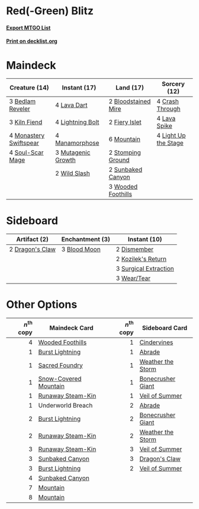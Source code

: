 # Red(-Green) Blitz

#### [Export MTGO List](../collection/Red(-Green)%20Blitz/Red(-Green)%20Blitz.txt)
#### [Print on decklist.org](http://decklist.org/?deckmain=3%09Bedlam%20Reveler%0A2%09Bloodstained%20Mire%0A4%09Crash%20Through%0A2%09Fiery%20Islet%0A3%09Kiln%20Fiend%0A4%09Lava%20Dart%0A4%09Lava%20Spike%0A4%09Light%20Up%20the%20Stage%0A4%09Lightning%20Bolt%0A4%09Manamorphose%0A4%09Monastery%20Swiftspear%0A6%09Mountain%0A3%09Mutagenic%20Growth%0A4%09Soul-Scar%20Mage%0A2%09Stomping%20Ground%0A2%09Sunbaked%20Canyon%0A2%09Wild%20Slash%0A3%09Wooded%20Foothills&deckside=3%09Blood%20Moon%0A2%09Dismember%0A2%09Dragon's%20Claw%0A2%09Kozilek's%20Return%0A3%09Surgical%20Extraction%0A3%09Wear/Tear)
# Maindeck

|                                          Creature (14)                                          |                                        Instant (17)                                         |                                          Land (17)                                           |                                         Sorcery (12)                                          |
|-------------------------------------------------------------------------------------------------|---------------------------------------------------------------------------------------------|----------------------------------------------------------------------------------------------|-----------------------------------------------------------------------------------------------|
|3 [Bedlam Reveler](http://gatherer.wizards.com/Pages/Card/Details.aspx?multiverseid=414415)      |4 [Lava Dart](http://gatherer.wizards.com/Pages/Card/Details.aspx?multiverseid=29766)        |2 [Bloodstained Mire](http://gatherer.wizards.com/Pages/Card/Details.aspx?multiverseid=405094)|4 [Crash Through](http://gatherer.wizards.com/Pages/Card/Details.aspx?multiverseid=430777)     |
|3 [Kiln Fiend](http://gatherer.wizards.com/Pages/Card/Details.aspx?multiverseid=416924)          |4 [Lightning Bolt](http://gatherer.wizards.com/Pages/Card/Details.aspx?multiverseid=806)     |2 [Fiery Islet](http://gatherer.wizards.com/Pages/Card/Details.aspx?multiverseid=464187)      |4 [Lava Spike](http://gatherer.wizards.com/Pages/Card/Details.aspx?multiverseid=79084)         |
|4 [Monastery Swiftspear](http://gatherer.wizards.com/Pages/Card/Details.aspx?multiverseid=438706)|4 [Manamorphose](http://gatherer.wizards.com/Pages/Card/Details.aspx?multiverseid=370568)    |6 [Mountain](http://gatherer.wizards.com/Pages/Card/Details.aspx?multiverseid=439859)         |4 [Light Up the Stage](http://gatherer.wizards.com/Pages/Card/Details.aspx?multiverseid=457251)|
|4 [Soul-Scar Mage](http://gatherer.wizards.com/Pages/Card/Details.aspx?multiverseid=426850)      |3 [Mutagenic Growth](http://gatherer.wizards.com/Pages/Card/Details.aspx?multiverseid=397717)|2 [Stomping Ground](http://gatherer.wizards.com/Pages/Card/Details.aspx?multiverseid=405110)  |                                                                                               |
|                                                                                                 |2 [Wild Slash](http://gatherer.wizards.com/Pages/Card/Details.aspx?multiverseid=391959)      |2 [Sunbaked Canyon](http://gatherer.wizards.com/Pages/Card/Details.aspx?multiverseid=464196)  |                                                                                               |
|                                                                                                 |                                                                                             |3 [Wooded Foothills](http://gatherer.wizards.com/Pages/Card/Details.aspx?multiverseid=405116) |                                                                                               |


# Sideboard

|                                       Artifact (2)                                       |                                   Enchantment (3)                                    |                                          Instant (10)                                          |
|------------------------------------------------------------------------------------------|--------------------------------------------------------------------------------------|------------------------------------------------------------------------------------------------|
|2 [Dragon's Claw](http://gatherer.wizards.com/Pages/Card/Details.aspx?multiverseid=129527)|3 [Blood Moon](http://gatherer.wizards.com/Pages/Card/Details.aspx?multiverseid=45386)|2 [Dismember](http://gatherer.wizards.com/Pages/Card/Details.aspx?multiverseid=382182)          |
|                                                                                          |                                                                                      |2 [Kozilek's Return](http://gatherer.wizards.com/Pages/Card/Details.aspx?multiverseid=407608)   |
|                                                                                          |                                                                                      |3 [Surgical Extraction](http://gatherer.wizards.com/Pages/Card/Details.aspx?multiverseid=397706)|
|                                                                                          |                                                                                      |3 [Wear/Tear](http://gatherer.wizards.com/Pages/Card/Details.aspx?multiverseid=368950)          |


# Other Options

|*n*<sup>th</sup> copy|                                         Maindeck Card                                          |*n*<sup>th</sup> copy|                                       Sideboard Card                                       |
|--------------------:|------------------------------------------------------------------------------------------------|--------------------:|--------------------------------------------------------------------------------------------|
|                    4|[Wooded Foothills](http://gatherer.wizards.com/Pages/Card/Details.aspx?multiverseid=405116)     |                    1|[Cindervines](http://gatherer.wizards.com/Pages/Card/Details.aspx?multiverseid=457305)      |
|                    1|[Burst Lightning](http://gatherer.wizards.com/Pages/Card/Details.aspx?multiverseid=397662)      |                    1|[Abrade](http://gatherer.wizards.com/Pages/Card/Details.aspx?multiverseid=430772)           |
|                    1|[Sacred Foundry](http://gatherer.wizards.com/Pages/Card/Details.aspx?multiverseid=405106)       |                    1|[Weather the Storm](http://gatherer.wizards.com/Pages/Card/Details.aspx?multiverseid=464140)|
|                    1|[Snow-Covered Mountain](http://gatherer.wizards.com/Pages/Card/Details.aspx?multiverseid=121233)|                    1|[Bonecrusher Giant](http://gatherer.wizards.com/Pages/Card/Details.aspx?multiverseid=473077)|
|                    1|[Runaway Steam-Kin](http://gatherer.wizards.com/Pages/Card/Details.aspx?multiverseid=452865)    |                    1|[Veil of Summer](http://gatherer.wizards.com/Pages/Card/Details.aspx?multiverseid=466952)   |
|                    1|Underworld Breach                                                                               |                    2|[Abrade](http://gatherer.wizards.com/Pages/Card/Details.aspx?multiverseid=430772)           |
|                    2|[Burst Lightning](http://gatherer.wizards.com/Pages/Card/Details.aspx?multiverseid=397662)      |                    2|[Bonecrusher Giant](http://gatherer.wizards.com/Pages/Card/Details.aspx?multiverseid=473077)|
|                    2|[Runaway Steam-Kin](http://gatherer.wizards.com/Pages/Card/Details.aspx?multiverseid=452865)    |                    2|[Weather the Storm](http://gatherer.wizards.com/Pages/Card/Details.aspx?multiverseid=464140)|
|                    3|[Runaway Steam-Kin](http://gatherer.wizards.com/Pages/Card/Details.aspx?multiverseid=452865)    |                    3|[Veil of Summer](http://gatherer.wizards.com/Pages/Card/Details.aspx?multiverseid=466952)   |
|                    3|[Sunbaked Canyon](http://gatherer.wizards.com/Pages/Card/Details.aspx?multiverseid=464196)      |                    3|[Dragon's Claw](http://gatherer.wizards.com/Pages/Card/Details.aspx?multiverseid=129527)    |
|                    3|[Burst Lightning](http://gatherer.wizards.com/Pages/Card/Details.aspx?multiverseid=397662)      |                    2|[Veil of Summer](http://gatherer.wizards.com/Pages/Card/Details.aspx?multiverseid=466952)   |
|                    4|[Sunbaked Canyon](http://gatherer.wizards.com/Pages/Card/Details.aspx?multiverseid=464196)      |                     |                                                                                            |
|                    7|[Mountain](http://gatherer.wizards.com/Pages/Card/Details.aspx?multiverseid=439859)             |                     |                                                                                            |
|                    8|[Mountain](http://gatherer.wizards.com/Pages/Card/Details.aspx?multiverseid=439859)             |                     |                                                                                            |

